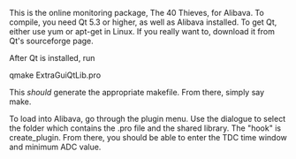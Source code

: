 This is the online monitoring package, The 40 Thieves, for Alibava.
To compile, you need Qt 5.3 or higher, as well as Alibava installed. 
To get Qt, either use yum or apt-get in Linux. If you really want to,
download it from Qt's sourceforge page.

After Qt is installed, run 

qmake ExtraGuiQtLib.pro

This *should* generate the appropriate makefile. From there, simply say make.

To load into Alibava, go through the plugin menu. Use the dialogue to select 
the folder which contains the .pro file and the shared library. The "hook" 
is create_plugin. From there, you should be able to enter the TDC time window
and minimum ADC value.